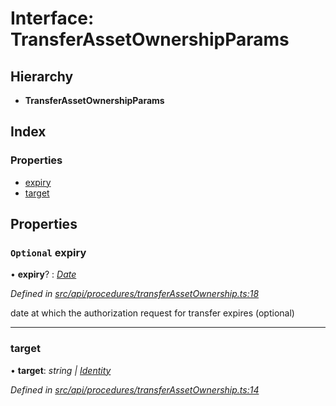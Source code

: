 # Interface: TransferAssetOwnershipParams

## Hierarchy

* **TransferAssetOwnershipParams**

## Index

### Properties

* [expiry](transferassetownershipparams.md#optional-expiry)
* [target](transferassetownershipparams.md#target)

## Properties

### `Optional` expiry

• **expiry**? : *[Date](../enums/transactionargumenttype.md#date)*

*Defined in [src/api/procedures/transferAssetOwnership.ts:18](https://github.com/PolymathNetwork/polymesh-sdk/blob/4f2fd432/src/api/procedures/transferAssetOwnership.ts#L18)*

date at which the authorization request for transfer expires (optional)

___

###  target

• **target**: *string | [Identity](../classes/identity.md)*

*Defined in [src/api/procedures/transferAssetOwnership.ts:14](https://github.com/PolymathNetwork/polymesh-sdk/blob/4f2fd432/src/api/procedures/transferAssetOwnership.ts#L14)*
